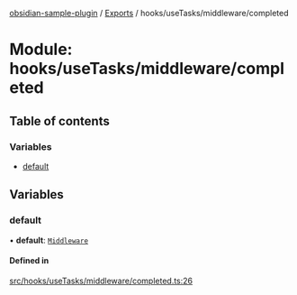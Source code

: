 [obsidian-sample-plugin](../README.md) / [Exports](../modules.md) / hooks/useTasks/middleware/completed

# Module: hooks/useTasks/middleware/completed

## Table of contents

### Variables

- [default](hooks_useTasks_middleware_completed.md#default)

## Variables

### default

• **default**: [`Middleware`](hooks_useTasks_types.md#middleware)

#### Defined in

[src/hooks/useTasks/middleware/completed.ts:26](https://github.com/dromse/personal-grind-manager/blob/f78d691/src/hooks/useTasks/middleware/completed.ts#L26)
